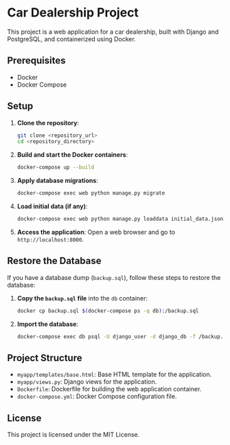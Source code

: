 # Car Dealership Project

This project is a web application for a car dealership, built with Django and PostgreSQL, and containerized using Docker.

## Prerequisites

- Docker
- Docker Compose

## Setup

1. **Clone the repository**:
    ```sh
    git clone <repository_url>
    cd <repository_directory>
    ```

2. **Build and start the Docker containers**:
    ```sh
    docker-compose up --build
    ```

3. **Apply database migrations**:
    ```sh
    docker-compose exec web python manage.py migrate
    ```

4. **Load initial data (if any)**:
    ```sh
    docker-compose exec web python manage.py loaddata initial_data.json
    ```

5. **Access the application**:
    Open a web browser and go to `http://localhost:8000`.

## Restore the Database

If you have a database dump (`backup.sql`), follow these steps to restore the database:

1. **Copy the `backup.sql` file** into the `db` container:
    ```sh
    docker cp backup.sql $(docker-compose ps -q db):/backup.sql
    ```

2. **Import the database**:
    ```sh
    docker-compose exec db psql -U django_user -d django_db -f /backup.sql
    ```

## Project Structure

- `myapp/templates/base.html`: Base HTML template for the application.
- `myapp/views.py`: Django views for the application.
- `Dockerfile`: Dockerfile for building the web application container.
- `docker-compose.yml`: Docker Compose configuration file.

## License

This project is licensed under the MIT License.

